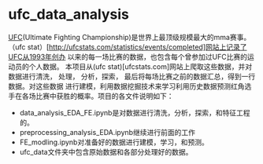 # ufc_data_analysis
[UFC](www.ufc.cn)(Ultimate Fighting Championship)是世界上最顶级规模最大的mma赛事。（ufc stat）[http://ufcstats.com/statistics/events/completed]网站上记录了UFC从1993年创办
以来的每一场比赛的数据，也包含每个曾参加过UFC比赛的运动员的个人数据。
本项目从(ufc stat)[ufcstats.com]网站上爬取这些数据，并对数据进行清洗， 处理， 分析，探索， 最后将每场比赛之前的数据汇总，得到一行数据。对这些数据
进行建模，利用数据挖掘技术来学习利用历史数据预测红角选手在各场比赛中获胜的概率。项目的各文件说明如下：
* data_analysis_EDA_FE.ipynb是对数据进行清洗，分析，探索，和特征工程的。
* preprocessing_analysis_EDA.ipynb继续进行前面的工作
* FE_modling.ipynb对准备好的数据进行建模，学习，和预测。
* ufc_data文件夹中包含原始数据和各部分处理好的数据。
